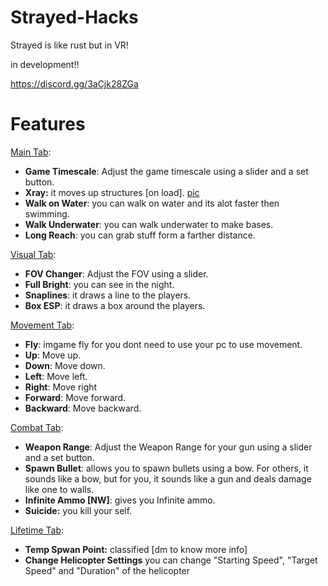 # Strayed-Hacks
Strayed is like rust but in VR!

in development!!

https://discord.gg/3aCjk28ZGa

# Features


[Main Tab](<https://raw.githubusercontent.com/official-notfishvr/Strayed-Hacks/main/Pics/Main.png>):

- **Game Timescale**: Adjust the game timescale using a slider and a set button.
- **Xray:** it moves up structures [on load]. [pic](<>)
- **Walk on Water**: you can walk on water and its alot faster then swimming.
- **Walk Underwater**: you can walk underwater to make bases.
- **Long Reach**: you can grab stuff form a farther distance.

[Visual Tab](<https://raw.githubusercontent.com/official-notfishvr/Strayed-Hacks/main/Pics/Visual.png>):

- **FOV Changer**: Adjust the FOV using a slider.
- **Full Bright**: you can see in the night.
- **Snaplines**: it draws a line to the players.
- **Box ESP**: it draws a box around the players.

[Movement Tab](<https://raw.githubusercontent.com/official-notfishvr/Strayed-Hacks/main/Pics/Movement.png>):

- **Fly**: imgame fly for you dont need to use your pc to use movement.
- **Up**: Move up.
- **Down**: Move down.
- **Left**: Move left.
- **Right**: Move right
- **Forward**: Move forward.
- **Backward**: Move backward.

[Combat Tab](<https://raw.githubusercontent.com/official-notfishvr/Strayed-Hacks/main/Pics/Combat.png>):

- **Weapon Range**: Adjust the Weapon Range for your gun using a slider and a set button.
- **Spawn Bullet**: allows you to spawn bullets using a bow. For others, it sounds like a bow, but for you, it sounds like a gun and deals damage like one to walls.
- **Infinite Ammo [NW]**: gives you Infinite ammo.
- **Suicide:** you kill your self.

[Lifetime Tab](<https://raw.githubusercontent.com/official-notfishvr/Strayed-Hacks/main/Pics/Lifetime.png>):

- **Temp Spwan Point:** classified [dm to know more info]
- **Change Helicopter Settings** you can change "Starting Speed", "Target Speed" and "Duration" of the helicopter
